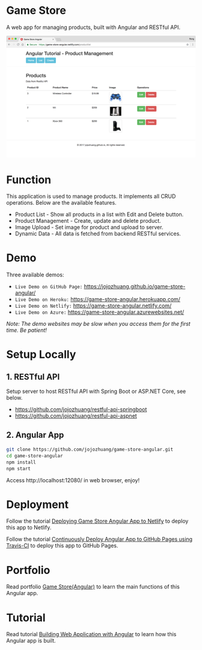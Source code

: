# Game Store
A web app for managing products, built with Angular and RESTful API.

<kbd>![image](/src/assets/productlist.png)</kbd>

# Function
This application is used to manage products. It implements all CRUD operations. Below are the available features.
* Product List - Show all products in a list with Edit and Delete button.
* Product Management - Create, update and delete product.
* Image Upload - Set image for product and upload to server.
* Dynamic Data - All data is fetched from backend RESTful services.

# Demo
Three available demos:
* `Live Demo on GitHub Page:` <a href="https://jojozhuang.github.io/game-store-angular/" target="\_blank">https://jojozhuang.github.io/game-store-angular/</a>
* `Live Demo on Heroku:` <a href="https://game-store-angular.herokuapp.com/" target="\_blank">https://game-store-angular.herokuapp.com/</a>
* `Live Demo on Netlify:` <a href="https://game-store-angular.netlify.com/" target="\_blank">https://game-store-angular.netlify.com/</a>
* `Live Demo on Azure:` <a href="https://game-store-angular.azurewebsites.net/" target="\_blank">https://game-store-angular.azurewebsites.net/</a>

*Note: The demo websites may be slow when you access them for the first time. Be patient!*

# Setup Locally
## 1. RESTful API
Setup server to host RESTful API with Spring Boot or ASP.NET Core, see below.
* https://github.com/jojozhuang/restful-api-springboot
* https://github.com/jojozhuang/restful-api-aspnet

## 2. Angular App
```bash
git clone https://github.com/jojozhuang/game-store-angular.git
cd game-store-angular
npm install
npm start
```
Access http://localhost:12080/ in web browser, enjoy!

# Deployment
Follow the tutorial [Deploying Game Store Angular App to Netlify](https://jojozhuang.github.io/tutorial/deploying-game-store-angular-app-to-netlify) to deploy this app to Netlify.

Follow the tutorial [Continuously Deploy Angular App to GitHub Pages using Travis-CI](https://jojozhuang.github.io/tutorial/continuously-deploy-angular-app-to-github-pages-using-travis-ci) to deploy this app to GitHub Pages.

# Portfolio
Read portfolio [Game Store(Angular)](https://jojozhuang.github.io/project/game-store-angular) to learn the main functions of this Angular app.

# Tutorial
Read tutorial [Building Web Application with Angular](https://jojozhuang.github.io/tutorial/building-web-application-with-angular) to learn how this Angular app is built.
